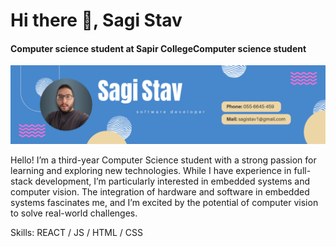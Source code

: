 
# Hi there 👋, Sagi Stav
#### Computer science student at Sapir CollegeComputer science student
![Computer science student at Sapir CollegeComputer science student](https://github.com/sagi-stav/sagi-stav/blob/main/baner.png)

Hello! I’m a third-year Computer Science student with a strong passion for learning and exploring new technologies. While I have experience in full-stack development, I’m particularly interested in embedded systems and computer vision. The integration of hardware and software in embedded systems fascinates me, and I’m excited by the potential of computer vision to solve real-world challenges.

Skills: REACT / JS / HTML / CSS
